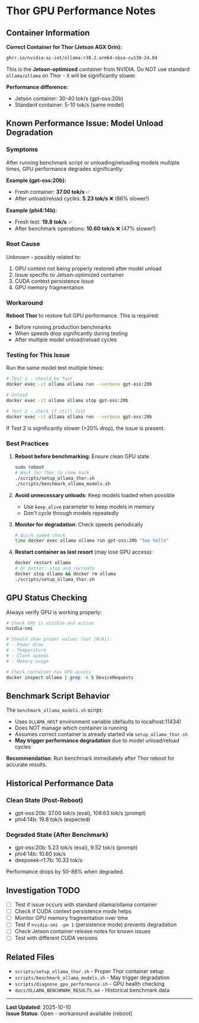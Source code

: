 # Thor GPU Performance Notes

## Container Information

**Correct Container for Thor (Jetson AGX Orin):**
```bash
ghcr.io/nvidia-ai-iot/ollama:r38.2.arm64-sbsa-cu130-24.04
```

This is the **Jetson-optimized** container from NVIDIA. Do NOT use standard `ollama/ollama` on Thor - it will be significantly slower.

**Performance difference:**
- Jetson container: 30-40 tok/s (gpt-oss:20b)
- Standard container: 5-10 tok/s (same model)

## Known Performance Issue: Model Unload Degradation

### Symptoms
After running benchmark script or unloading/reloading models multiple times, GPU performance degrades significantly:

**Example (gpt-oss:20b):**
- Fresh container: **37.00 tok/s** ✅
- After unload/reload cycles: **5.23 tok/s** ❌ (86% slower!)

**Example (phi4:14b):**
- Fresh test: **19.8 tok/s** ✅
- After benchmark operations: **10.60 tok/s** ❌ (47% slower!)

### Root Cause
Unknown - possibly related to:
1. GPU context not being properly restored after model unload
2. Issue specific to Jetson-optimized container
3. CUDA context persistence issue
4. GPU memory fragmentation

### Workaround
**Reboot Thor** to restore full GPU performance. This is required:
- Before running production benchmarks
- When speeds drop significantly during testing
- After multiple model unload/reload cycles

### Testing for This Issue
Run the same model test multiple times:

```bash
# Test 1 - should be fast
docker exec -it ollama ollama run --verbose gpt-oss:20b

# Unload
docker exec -it ollama ollama stop gpt-oss:20b

# Test 2 - check if still fast
docker exec -it ollama ollama run --verbose gpt-oss:20b
```

If Test 2 is significantly slower (>20% drop), the issue is present.

### Best Practices

1. **Reboot before benchmarking**: Ensure clean GPU state
   ```bash
   sudo reboot
   # Wait for Thor to come back
   ./scripts/setup_ollama_thor.sh
   ./scripts/benchmark_ollama_models.sh
   ```

2. **Avoid unnecessary unloads**: Keep models loaded when possible
   - Use `keep_alive` parameter to keep models in memory
   - Don't cycle through models repeatedly

3. **Monitor for degradation**: Check speeds periodically
   ```bash
   # Quick speed check
   time docker exec ollama ollama run gpt-oss:20b "Say hello"
   ```

4. **Restart container as last resort** (may lose GPU access):
   ```bash
   docker restart ollama
   # Or better: stop and recreate
   docker stop ollama && docker rm ollama
   ./scripts/setup_ollama_thor.sh
   ```

## GPU Status Checking

Always verify GPU is working properly:

```bash
# Check GPU is visible and active
nvidia-smi

# Should show proper values (not [N/A]):
# - Power draw
# - Temperature
# - Clock speeds
# - Memory usage

# Check container has GPU access
docker inspect ollama | grep -A 5 DeviceRequests
```

## Benchmark Script Behavior

The `benchmark_ollama_models.sh` script:
- Uses `OLLAMA_HOST` environment variable (defaults to localhost:11434)
- Does NOT manage which container is running
- Assumes correct container is already started via `setup_ollama_thor.sh`
- **May trigger performance degradation** due to model unload/reload cycles

**Recommendation**: Run benchmark immediately after Thor reboot for accurate results.

## Historical Performance Data

### Clean State (Post-Reboot)
- gpt-oss:20b: 37.00 tok/s (eval), 109.63 tok/s (prompt)
- phi4:14b: 19.8 tok/s (expected)

### Degraded State (After Benchmark)
- gpt-oss:20b: 5.23 tok/s (eval), 9.52 tok/s (prompt)
- phi4:14b: 10.60 tok/s
- deepseek-r1:7b: 10.33 tok/s

Performance drops by 50-86% when degraded.

## Investigation TODO

- [ ] Test if issue occurs with standard ollama/ollama container
- [ ] Check if CUDA context persistence mode helps
- [ ] Monitor GPU memory fragmentation over time
- [ ] Test if `nvidia-smi -pm 1` (persistence mode) prevents degradation
- [ ] Check Jetson container release notes for known issues
- [ ] Test with different CUDA versions

## Related Files

- `scripts/setup_ollama_thor.sh` - Proper Thor container setup
- `scripts/benchmark_ollama_models.sh` - May trigger degradation
- `scripts/diagnose_gpu_performance.sh` - GPU health checking
- `docs/OLLAMA_BENCHMARK_RESULTS.md` - Historical benchmark data

---

**Last Updated**: 2025-10-10  
**Issue Status**: Open - workaround available (reboot)
